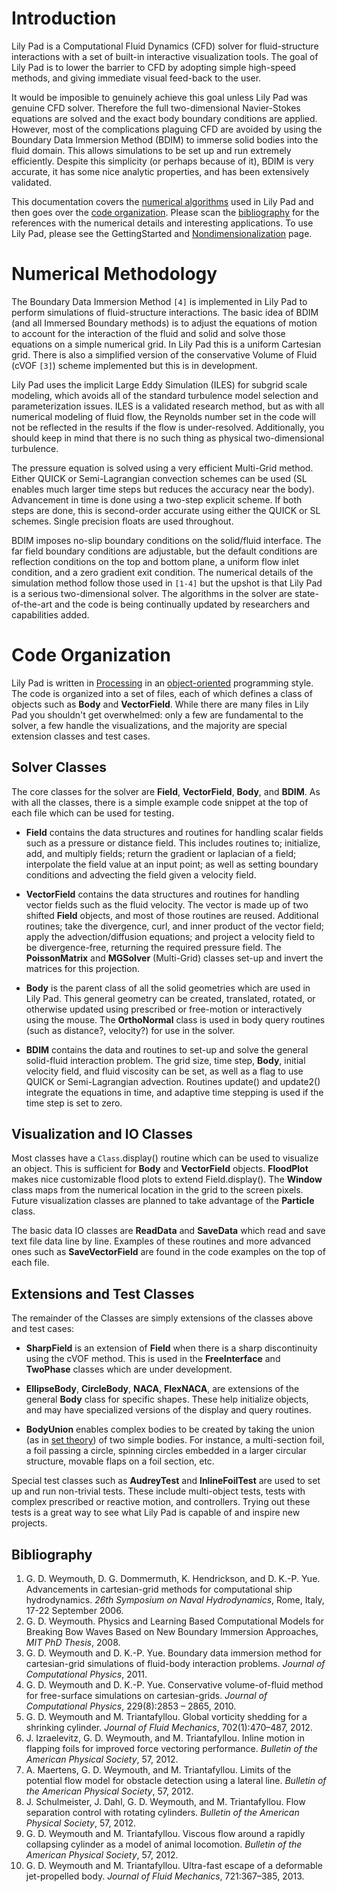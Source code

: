 # Introduction #

Lily Pad is a Computational Fluid Dynamics (CFD) solver for fluid-structure interactions with a set of built-in interactive visualization tools. The goal of Lily Pad is to lower the barrier to CFD by adopting simple high-speed methods, and giving immediate visual feed-back to the user.

It would be imposible to genuinely achieve this goal unless Lily Pad was genuine CFD solver. Therefore the full two-dimensional Navier-Stokes equations are solved and the exact body boundary conditions are applied. However, most of the complications plaguing CFD are avoided by using the Boundary Data Immersion Method (BDIM) to immerse solid bodies into the fluid domain. This allows simulations to be set up and run extremely efficiently. Despite this simplicity (or perhaps because of it), BDIM is very accurate, it has some nice analytic properties, and has been extensively validated.

This documentation covers the [numerical algorithms](LilyPadDocumentation#Methodology.md) used in Lily Pad and then goes over the [code organization](LilyPadDocumentation#Code_Organization.md). Please scan the [bibliography](LilyPadDocumentation#Bibliography.md) for the references with the numerical details and interesting applications. To use Lily Pad, please see the GettingStarted and [Nondimensionalization](https://code.google.com/p/lily-pad/wiki/Nondimensionalization) page.

# Numerical Methodology #

The Boundary Data Immersion Method `[4]` is implemented in Lily Pad to perform simulations of fluid-structure interactions. The basic idea of BDIM (and all Immersed Boundary methods) is to adjust the equations of motion to account for the interaction of the fluid and solid and solve those equations on a simple numerical grid. In Lily Pad this is a uniform Cartesian grid. There is also a simplified version of the conservative Volume of Fluid (cVOF `[3]`) scheme implemented but this is in development.

Lily Pad uses the implicit Large Eddy Simulation (ILES) for subgrid scale modeling, which avoids all of the standard turbulence model selection and parameterization issues. ILES is a validated research method, but as with all numerical modeling of fluid flow, the Reynolds number set in the code will not be reflected in the results if the flow is under-resolved. Additionally, you should keep in mind that there is no such thing as physical two-dimensional turbulence.

The pressure equation is solved using a very efficient Multi-Grid method. Either QUICK or Semi-Lagrangian convection schemes can be used (SL enables much larger time steps but reduces the accuracy near the body). Advancement in time is done using a two-step explicit scheme. If both steps are done, this is second-order accurate using either the QUICK or SL schemes. Single precision floats are used throughout.

BDIM imposes no-slip boundary conditions on the solid/fluid interface. The far field boundary conditions are adjustable, but the default conditions are reflection conditions on the top and bottom plane, a uniform flow inlet condition, and a zero gradient exit condition. The numerical details of the simulation method follow those used in `[1-4]` but the upshot is that Lily Pad is a serious two-dimensional solver.  The algorithms in the solver are state-of-the-art and the code is being continually updated by researchers and capabilities added.

# Code Organization #

Lily Pad is written in [Processing](http://www.processing.org) in an [object-oriented](http://en.wikipedia.org/wiki/Object-oriented_programming) programming style. The code is organized into a set of files, each of which defines a class of objects such as **Body** and **VectorField**. While there are many files in Lily Pad you shouldn't get overwhelmed: only a few are fundamental to the solver, a few handle the visualizations, and the majority are special extension classes and test cases.

## Solver Classes ##

The core classes for the solver are **Field**, **VectorField**, **Body**, and **BDIM**. As with all the classes, there is a simple example code snippet at the top of each file which can be used for testing.

  * **Field** contains the data structures and routines for handling scalar fields such as a pressure or distance field. This includes routines to; initialize, add, and multiply fields; return the gradient or laplacian of a field; interpolate the field value at an input point; as well as setting boundary conditions and advecting the field given a velocity field.

  * **VectorField** contains the data structures and routines for handling vector fields such as the fluid velocity. The vector is made up of two shifted **Field** objects, and most of those routines are reused. Additional routines; take the divergence, curl, and inner product of the vector field; apply the advection/diffusion equations; and project a velocity field to be divergence-free, returning the required pressure field. The **PoissonMatrix** and **MGSolver** (Multi-Grid) classes set-up and invert the matrices for this projection.

  * **Body** is the parent class of all the solid geometries which are used in Lily Pad. This general geometry can be created, translated, rotated, or otherwise updated using prescribed or free-motion or interactively using the mouse. The **OrthoNormal** class is used in body query routines (such as distance?, velocity?) for use in the solver.

  * **BDIM** contains the data and routines to set-up and solve the general solid-fluid interaction problem. The grid size, time step, **Body**, initial velocity field, and fluid viscosity can be set, as well as a flag to use QUICK or Semi-Lagrangian advection. Routines update() and update2() integrate the equations in time, and adaptive time stepping is used if the time step is set to zero.

## Visualization and IO Classes ##

Most classes have a `Class`.display() routine which can be used to visualize an object. This is sufficient for **Body** and **VectorField** objects. **FloodPlot** makes nice customizable flood plots to extend Field.display().
The **Window** class maps from the numerical location in the grid to the screen pixels. Future visualization classes are planned to take advantage of the **Particle** class.

The basic data IO classes are **ReadData** and **SaveData** which read and save text file data line by line. Examples of these routines and more advanced ones such as **SaveVectorField** are found in the code examples on the top of each file.

## Extensions and Test Classes ##

The remainder of the Classes are simply extensions of the classes above and test cases:

  * **SharpField** is an extension of **Field** when there is a sharp discontinuity using the cVOF method. This is used in the **FreeInterface** and **TwoPhase** classes which are under development.

  * **EllipseBody**, **CircleBody**, **NACA**, **FlexNACA**, are extensions of the general **Body** class for specific shapes. These help initialize objects, and may have specialized versions of the display and query routines.

  * **BodyUnion** enables complex bodies to be created by taking the union (as in [set theory](http://en.wikipedia.org/wiki/Union_(set_theory))) of two simple bodies. For instance, a multi-section foil, a foil passing a circle, spinning circles embedded in a larger circular structure, movable flaps on a foil section, etc.

Special test classes such as **AudreyTest** and **InlineFoilTest** are used to set up and run non-trivial tests. These include multi-object tests, tests with complex prescribed or reactive motion, and controllers. Trying out these tests is a great way to see what Lily Pad is capable of and inspire new projects.

## Bibliography ##

  1. G. D. Weymouth, D. G. Dommermuth, K. Hendrickson, and D. K.-P. Yue. Advancements in cartesian-grid methods for computational ship hydrodynamics. _26th Symposium on Naval Hydrodynamics_, Rome, Italy, 17-22 September 2006.
  1. G. D. Weymouth. Physics and Learning Based Computational Models for Breaking Bow Waves Based on New Boundary Immersion Approaches, _MIT PhD Thesis_, 2008.
  1. G. D. Weymouth and D. K.-P. Yue. Boundary data immersion method for cartesian-grid simulations of fluid-body interaction problems. _Journal of Computational Physics_, 2011.
  1. G. D. Weymouth and D. K.-P. Yue. Conservative volume-of-fluid method for free-surface simulations on cartesian-grids. _Journal of Computational Physics_, 229(8):2853 – 2865, 2010.
  1. G. D. Weymouth and M. Triantafyllou. Global vorticity shedding for a shrinking cylinder. _Journal of Fluid Mechanics_, 702(1):470–487, 2012.
  1. J. Izraelevitz, G. D. Weymouth, and M. Triantafyllou. Inline motion in flapping foils for improved force vectoring performance. _Bulletin of the American Physical Society_, 57, 2012.
  1. A. Maertens, G. D. Weymouth, and M. Triantafyllou. Limits of the potential flow model for obstacle detection using a lateral line. _Bulletin of the American Physical Society_, 57, 2012.
  1. J. Schulmeister, J. Dahl, G. D. Weymouth, and M. Triantafyllou. Flow separation control with rotating cylinders. _Bulletin of the American Physical Society_, 57, 2012.
  1. G. D. Weymouth and M. Triantafyllou. Viscous flow around a rapidly collapsing cylinder as a model of animal locomotion. _Bulletin of the American Physical Society_, 57, 2012.
  1. G. D. Weymouth and M. Triantafyllou. Ultra-fast escape of a deformable jet-propelled body. _Journal of Fluid Mechanics_, 721:367–385, 2013.